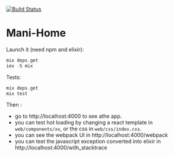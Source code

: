 [![Build Status](https://travis-ci.com/lecler-i/mani-home.svg?token=g6epgtUqZ1QoxxxJ3knd&branch=master)](https://travis-ci.com/lecler-i/mani-home)

Mani-Home
=============

Launch it (need npm and elixir): 

```elixir
mix deps.get
iex -S mix
```

Tests:

```elixir
mix deps.get
mix test
```

Then :  
- go to http://localhost:4000 to see athe app. 
- you can test hot loading by changing a react template in `web/components/xx`,
  or the css in `web/css/index.css`.
- you can see the webpack UI in http://localhost:4000/webpack
- you can test the javascript exception converted into elixir in http://localhost:4000/with_stacktrace
